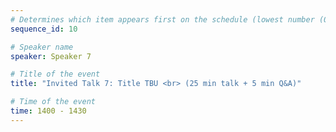 ```yaml
---
# Determines which item appears first on the schedule (lowest number (0) appears first)
sequence_id: 10

# Speaker name
speaker: Speaker 7

# Title of the event
title: "Invited Talk 7: Title TBU <br> (25 min talk + 5 min Q&A)"

# Time of the event
time: 1400 - 1430
---
```

